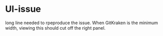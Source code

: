 # UI-issue
long line needed to rpeproduce the issue. When GitKraken is the minimum width, viewing this should cut off the right panel.